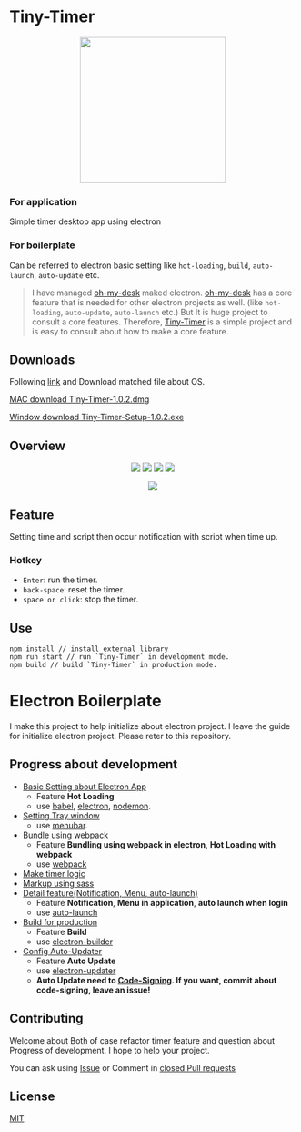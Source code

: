 # Tiny-Timer
<p align="center">
  <img width="256" height="256" src="https://user-images.githubusercontent.com/23732795/47601493-760fa680-da0c-11e8-828c-0a5c2a23d447.png">
</p>

### For application
Simple timer desktop app using electron

### For boilerplate
Can be referred to electron basic setting like `hot-loading`, `build`, `auto-launch`, `auto-update` etc.
> I have managed [oh-my-desk](https://github.com/ahki/oh-my-desk) maked electron.
> [oh-my-desk](https://github.com/ahki/oh-my-desk) has a core feature that is needed for other electron projects as well. (like `hot-loading`, `auto-update`, `auto-launch` etc.) But It is huge project to consult a core features. Therefore, [Tiny-Timer](https://github.com/hyunmoahn/tiny-timer) is a simple project and is easy to consult about how to make a core feature.
## Downloads
Following [link](https://github.com/HyunmoAhn/Tiny-Timer/releases/tag/v1.0.2) and Download matched file about OS.

[MAC download Tiny-Timer-1.0.2.dmg](https://github.com/HyunmoAhn/Tiny-Timer/releases/download/v1.0.2/Tiny-Timer-1.0.2.dmg)

[Window download Tiny-Timer-Setup-1.0.2.exe](https://github.com/HyunmoAhn/Tiny-Timer/releases/download/v1.0.2/Tiny-Timer-Setup-1.0.2.exe)

## Overview
<p align="center">
  <img src="https://user-images.githubusercontent.com/23732795/47601521-1d8cd900-da0d-11e8-92e7-daad4e214dd1.png">
  <img src="https://user-images.githubusercontent.com/23732795/47601527-2e3d4f00-da0d-11e8-9601-6c58a5a25be3.png">
  <img src="https://user-images.githubusercontent.com/23732795/47601535-4b721d80-da0d-11e8-9e60-bba573952feb.png">
  <img src="https://user-images.githubusercontent.com/23732795/47601556-b6235900-da0d-11e8-8cd4-627bf8c41e4e.png">
</p>
<p align="center">
  <img src="https://user-images.githubusercontent.com/23732795/47601562-d3582780-da0d-11e8-8f52-7c9fe0bfbea5.png">
</p>

## Feature
Setting time and script then occur notification with script when time up.

### Hotkey
- `Enter`: run the timer.
- `back-space`: reset the timer.
- `space or click`: stop the timer.

## Use
```
npm install // install external library
npm run start // run `Tiny-Timer` in development mode.
npm build // build `Tiny-Timer` in production mode.
```

# Electron Boilerplate
I make this project to help initialize about electron project.
I leave the guide for initialize electron project.
Please reter to this repository.

## Progress about development

- [Basic Setting about Electron App](https://github.com/HyunmoAhn/Tiny-Timer/pull/1)
  - Feature **Hot Loading**
  - use [babel](https://babeljs.io/), [electron](https://electronjs.org), [nodemon](https://nodemon.io/).
- [Setting Tray window](https://github.com/HyunmoAhn/Tiny-Timer/pull/2)
  - use [menubar](https://github.com/maxogden/menubar).
- [Bundle using webpack](https://github.com/HyunmoAhn/Tiny-Timer/pull/3)
  - Feature **Bundling using webpack in electron**, **Hot Loading with webpack**
  - use [webpack](https://webpack.js.org/)
- [Make timer logic](https://github.com/HyunmoAhn/Tiny-Timer/pull/4)
- [Markup using sass](https://github.com/HyunmoAhn/Tiny-Timer/pull/5)
- [Detail feature(Notification, Menu, auto-launch)](https://github.com/HyunmoAhn/Tiny-Timer/pull/6)
  - Feature **Notification**, **Menu in application**, **auto launch when login**
  - use [auto-launch](https://github.com/Teamwork/node-auto-launch)
- [Build for production](https://github.com/HyunmoAhn/Tiny-Timer/pull/7)
  - Feature **Build**
  - use [electron-builder](https://github.com/electron-userland/electron-builder)
- [Config Auto-Updater](https://github.com/HyunmoAhn/Tiny-Timer/pull/8)
  - Feature **Auto Update**
  - use [electron-updater](https://github.com/electron-userland/electron-builder)
  - **Auto Update need to [Code-Signing](https://www.electron.build/code-signing). If you want, commit about code-signing, leave an issue!**
  
## Contributing

Welcome about Both of case refactor timer feature and question about Progress of development.
I hope to help your project.

You can ask using [Issue](https://github.com/HyunmoAhn/Tiny-Timer/issues) or Comment in [closed Pull requests](https://github.com/HyunmoAhn/Tiny-Timer/pulls?q=is%3Apr+is%3Aclosed) 

## License
[MIT](https://opensource.org/licenses/MIT)
